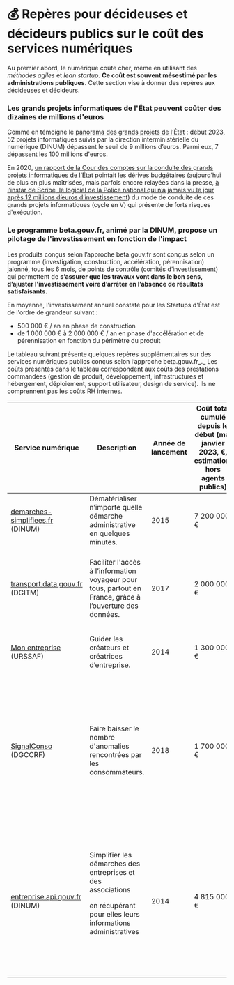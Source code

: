 # 💰 Repères pour décideuses et décideurs publics sur le coût des services numériques

Au premier abord, le numérique coûte cher, même en utilisant des _méthodes agiles_ et _lean startup_. **Ce coût est souvent mésestimé par les administrations publiques**. Cette section vise à donner des repères aux décideuses et décideurs.

### Les grands projets informatiques de l'État peuvent coûter des dizaines de millions d'euros

Comme en témoigne le [panorama des grands projets de l’État](https://www.numerique.gouv.fr/publications/panorama-grands-projets-si/) : début 2023, 52 projets informatiques suivis par la direction interministérielle du numérique (DINUM) dépassent le seuil de 9 millions d’euros. Parmi eux, 7 dépassent les 100 millions d'euros.&#x20;

En 2020, [un rapport de la Cour des comptes sur la conduite des grands projets informatiques de l’État](https://www.ccomptes.fr/fr/publications/la-conduite-des-grands-projets-numeriques-de-letat) pointait les dérives budgétaires (aujourd’hui de plus en plus maîtrisées, mais parfois encore relayées dans la presse, [à l’instar de Scribe, le logiciel de la Police national qui n’a jamais vu le jour après 12 millions d’euros d’investissement](https://www.franceinter.fr/justice/scribe-le-fiasco-numerique-pour-la-police-a-pres-de-12-millions-d-euros-sera-remplace)) du mode de conduite de ces grands projets informatiques (cycle en V) qui présente de forts risques d'exécution.&#x20;

### Le programme beta.gouv.fr, animé par la DINUM, propose un pilotage de l'investissement en fonction de l'impact

Les produits conçus selon l’approche beta.gouv.fr sont conçus selon un programme (investigation, construction, accélération, pérennisation) jalonné, tous les 6 mois, de points de contrôle (comités d’investissement) qui permettent de **s’assurer que les travaux vont dans le bon sens, d’ajuster l'investissement voire d’arrêter en l’absence de résultats satisfaisants.**&#x20;

En moyenne, l'investissement annuel constaté pour les Startups d'État est de l'ordre de grandeur suivant :&#x20;

* 500 000 € / an en phase de construction
* de 1 000 000 € à 2 000 000 € / an en phase d'accélération et de pérennisation en fonction du périmètre du produit

Le tableau suivant présente quelques repères supplémentaires sur des services numériques publics conçus selon l’approche beta.gouv.fr_._ Les coûts présentés dans le tableau correspondent aux coûts des prestations commandées (gestion de produit, développement, infrastructures et hébergement, déploiement, support utilisateur, design de service). Ils ne comprennent pas les coûts RH internes.&#x20;

| Service numérique                                                        | Description                                                                                                                                      | Année de lancement | Coût total cumulé depuis le début (màj janvier 2023, €, estimation, hors agents publics) | Coût annuel en vitesse de croisière (€, estimation, hors agents publics) | Retour sur investissement en 2022 (proxy)                                                                                                                                                                        |
| ------------------------------------------------------------------------ | ------------------------------------------------------------------------------------------------------------------------------------------------ | ------------------ | ---------------------------------------------------------------------------------------- | ------------------------------------------------------------------------ | ---------------------------------------------------------------------------------------------------------------------------------------------------------------------------------------------------------------- |
| [demarches-simplifiees.fr](https://www.demarches-simplifiees.fr) (DINUM) | Dématérialiser n’importe quelle démarche administrative en quelques minutes.                                                                     | 2015               | 7 200 000 €                                                                              | 1 100 000 €                                                              | 2 700 000 de dossiers déposés en 2022, soit 42 centimes par dossier                                                                                                                                              |
| [transport.data.gouv.fr](https://transport.data.gouv.fr) (DGITM)         | Faciliter l'accès à l’information voyageur pour tous, partout en France, grâce à l’ouverture des données.                                        | 2017               | 2 000 000 €                                                                              | 450 000 €                                                                | Des données de transport ouvertes sur 90% du territoire, réutilisées par des calculateurs d’itinéraire grand public.                                                                                             |
| [Mon entreprise](https://mon-entreprise.urssaf.fr) (URSSAF)              | Guider les créateurs et créatrices d’entreprise.                                                                                                 | 2014               | 1 300 000 €                                                                              | 280 000 €                                                                | Plus de 3 millions de simulations en 2022, soit 0,08 centimes par simulation                                                                                                                                     |
| [SignalConso](https://signal.conso.gouv.fr) (DGCCRF)                     | Faire baisser le nombre d'anomalies rencontrées par les consommateurs.                                                                           | 2018               | 1 700 000 €                                                                              | 500 000 €                                                                | <p>En 2022 :</p><p>- 220 000 signalements déposés;</p><p>- 87% des signalements lus par les entreprises;</p><p>- 58 000 promesses d’action faites par des entreprises.</p>                                       |
| [entreprise.api.gouv.fr](http://entreprise.api.gouv.fr) (DINUM)          | <p>Simplifier les démarches des entreprises et des associations</p><p>en récupérant pour elles leurs informations administratives</p><p><br></p> | 2014               | 4 815 000 €                                                                              | 815 000 €                                                                | <p>Impact en 2022 :</p><p>- 100 millions appels uniques</p><p>- Chaque appel correspond à une pièce justificative non demandée à l’entreprise car récupérée automatiquement</p><p>- Coût par appel : 0,008 €</p> |
